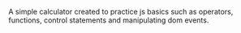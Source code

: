 A simple calculator created to practice js basics such as operators, functions, control statements and manipulating dom events.